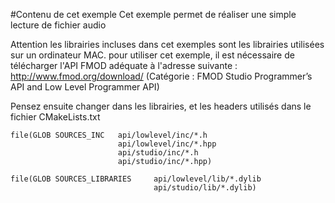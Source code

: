 #Contenu de cet exemple
Cet exemple permet de réaliser une simple lecture de fichier audio

Attention les librairies incluses dans cet exemples sont les librairies utilisées sur un ordinateur MAC.
pour utiliser cet exemple, il est nécessaire de télécharger l'API FMOD adéquate à l'adresse suivante : 
http://www.fmod.org/download/ (Catégorie : FMOD Studio Programmer’s API and Low Level Programmer API)

Pensez ensuite changer dans les librairies, et les headers utilisés dans le fichier CMakeLists.txt

    file(GLOB SOURCES_INC   api/lowlevel/inc/*.h
                            api/lowlevel/inc/*.hpp
                            api/studio/inc/*.h
                            api/studio/inc/*.hpp)
    
    file(GLOB SOURCES_LIBRARIES     api/lowlevel/lib/*.dylib
                                    api/studio/lib/*.dylib)



